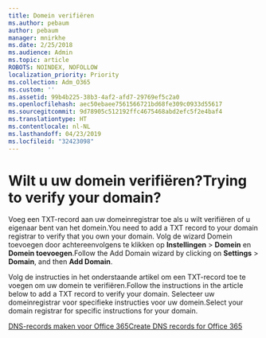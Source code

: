 ```yaml
---
title: Domein verifiëren
ms.author: pebaum
author: pebaum
manager: mnirkhe
ms.date: 2/25/2018
ms.audience: Admin
ms.topic: article
ROBOTS: NOINDEX, NOFOLLOW
localization_priority: Priority
ms.collection: Adm_O365
ms.custom: ''
ms.assetid: 99b4b225-38b3-4af2-afd7-29769ef5c2a0
ms.openlocfilehash: aec50ebaee7561566721bd68fe309c0933d55617
ms.sourcegitcommit: 9d78905c512192ffc4675468abd2efc5f2e4baf4
ms.translationtype: HT
ms.contentlocale: nl-NL
ms.lasthandoff: 04/23/2019
ms.locfileid: "32423098"
---
```

# <a name="trying-to-verify-your-domain"></a><span data-ttu-id="5ffba-102">Wilt u uw domein verifiëren?</span><span class="sxs-lookup"><span data-stu-id="5ffba-102">Trying to verify your domain?</span></span>

<span data-ttu-id="5ffba-103">Voeg een TXT-record aan uw domeinregistrar toe als u wilt verifiëren of u eigenaar bent van het domein.</span><span class="sxs-lookup"><span data-stu-id="5ffba-103">You need to add a TXT record to your domain registrar to verify that you own your domain.</span></span> <span data-ttu-id="5ffba-104">Volg de wizard Domein toevoegen door achtereenvolgens te klikken op **Instellingen** \> **Domein** en **Domein toevoegen**.</span><span class="sxs-lookup"><span data-stu-id="5ffba-104">Follow the Add Domain wizard by clicking on **Settings** \> **Domain**, and then **Add Domain**.</span></span> 
  
<span data-ttu-id="5ffba-105">Volg de instructies in het onderstaande artikel om een TXT-record toe te voegen om uw domein te verifiëren.</span><span class="sxs-lookup"><span data-stu-id="5ffba-105">Follow the instructions in the article below to add a TXT record to verify your domain.</span></span> <span data-ttu-id="5ffba-106">Selecteer uw domeinregistrar voor specifieke instructies voor uw domein.</span><span class="sxs-lookup"><span data-stu-id="5ffba-106">Select your domain registrar for specific instructions for your domain.</span></span>
  
[<span data-ttu-id="5ffba-107">DNS-records maken voor Office 365</span><span class="sxs-lookup"><span data-stu-id="5ffba-107">Create DNS records for Office 365</span></span>](https://support.office.com/article/Create-DNS-records-for-Office-365-when-you-manage-your-DNS-records-B0F3FDCA-8A80-4E8E-9EF3-61E8A2A9AB23.aspx)
  

